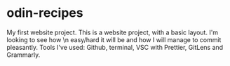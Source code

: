 # odin-recipes

My first website project.
This is a website project, with a basic layout. I'm looking to see how \n easy/hard it will be and how I will manage to commit pleasantly.
Tools I've used: Github, terminal, VSC with Prettier, GitLens and Grammarly.
